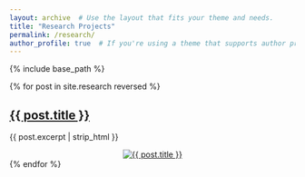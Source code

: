 ```yaml
---
layout: archive  # Use the layout that fits your theme and needs.
title: "Research Projects"
permalink: /research/
author_profile: true  # If you're using a theme that supports author profiles and yo
---
```


{% include base_path %}

{% for post in site.research reversed %}
  <div class="post-preview">
    <h2><a href="{{ site.baseurl }}{{ post.url }}">{{ post.title }}</a></h2>
    <p>{{ post.excerpt | strip_html }}</p>
    <div style="text-align: center;">
      <a href="{{ site.baseurl }}{{ post.url }}">
        <img src="https://davidhao1994.github.io/weixinghao.github.io/images/{{ post.slug }}.jpg" alt="{{ post.title }}" style="width: {{ post.image_width }}; height: auto;">
      </a>
    </div>
  </div>
{% endfor %}





